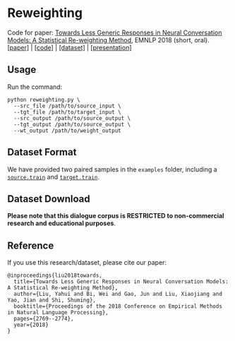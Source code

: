 # Reweighting

Code for paper: [Towards Less Generic Responses in Neural Conversation Models:
A Statistical Re-weighting Method](https://www.aclweb.org/anthology/D18-1297), EMNLP 2018 (short, oral). [[paper]](./paper/Reweighting-EMNLP-2018.pdf) | [[code]](https://github.com/yhlleo/Reweighting) | [[dataset]](https://drive.google.com/file/d/1r8B2psuncz2hoSvz4dIXXeOL7opItvN9/view?usp=sharing) | [[presentation]](https://vimeo.com/305942945)

## Usage

Run the command:

```
python reweighting.py \
  --src_file /path/to/source_input \
  --tgt_file /path/to/target_input \
  --src_output /path/to/source_output \
  --tgt_output /path/to/source_output \
  --wt_output /path/to/weight_output
```

## Dataset Format

We have provided two paired samples in the `examples` folder, including a [`source.train`](./examples/source.train) and [`target.train`](./examples/target.train).

## Dataset Download

**Please note that this dialogue corpus is RESTRICTED to non-commercial research and educational purposes**.

## Reference

If you use this research/dataset, please cite our paper:

```
@inproceedings{liu2018towards,
  title={Towards Less Generic Responses in Neural Conversation Models: A Statistical Re-weighting Method},
  author={Liu, Yahui and Bi, Wei and Gao, Jun and Liu, Xiaojiang and Yao, Jian and Shi, Shuming},
  booktitle={Proceedings of the 2018 Conference on Empirical Methods in Natural Language Processing},
  pages={2769--2774},
  year={2018}
}
```
